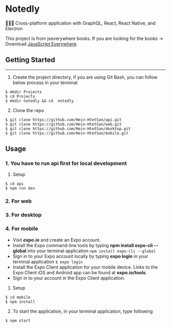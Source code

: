 # Notedly
🥪🥪🥪 Cross-platform application with GraphQL, React, React Native, and Electron

This project is from jseverywhere books. If you are looking for the books -> Download [JavaScript Everywhere](https://www.jseverywhere.io/).

## Getting Started
---
1. Create the project directory, if you are using Git Bash, you can follow below process in your terminal
```shell
$ mkdir Projects
$ cd Projects
$ mkdir notedly && cd  notedly
```

2. Clone the repo
```shell
$ git clone https://github.com/Hein-HtetSan/api.git
$ git clone https://github.com/Hein-HtetSan/web.git
$ git clone https://github.com/Hein-HtetSan/desktop.git
$ git clone https://github.com/Hein-HtetSan/mobile.git
```
## Usage
### 1. You have to run api first for local development

1. Setup
```shell
$ cd api
$ npm run dev
```

### 2. For web


### 3. For desktop


### 4. For mobile
- Visit ___expo.io___ and create an Expo account.
- Install the Expo command-line tools by typing __npm install expo-cli --global__ into your terminal application `npm install expo-cli --global`
- Sign in to your Expo account locally by typing __expo login__ in your terminal application `$ expo login`
- Install the Expo Client application for your mobile device. Links to the Expo Client iOS and Android app can be found at __expo.io/tools__.
- Sign in to your account in the Expo Client application.

1. Setup
```shell
$ cd mobile
$ npm install
```

2. To start the application, in your terminal application, type following
```shell
$ npm start
```



